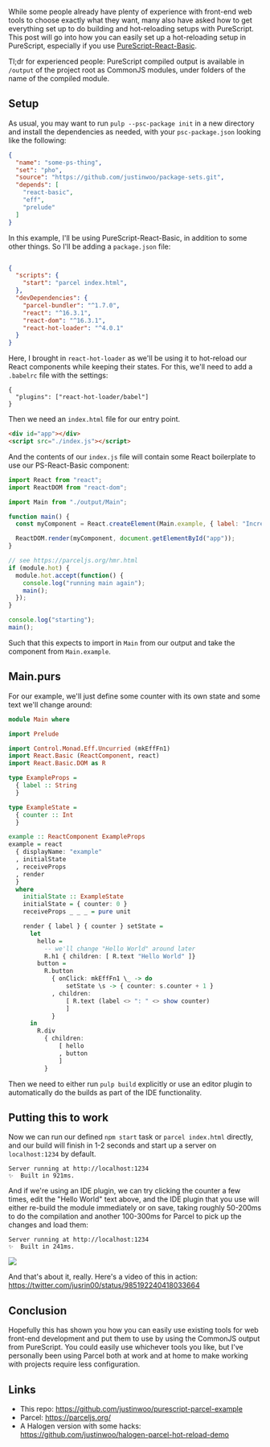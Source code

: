 While some people already have plenty of experience with front-end web tools to choose exactly what they want, many also have asked how to get everything set up to do building and hot-reloading setups with PureScript. This post will go into how you can easily set up a hot-reloading setup in PureScript, especially if you use [PureScript-React-Basic](https://github.com/lumihq/purescript-react-basic).

Tl;dr for experienced people: PureScript compiled output is available in `/output` of the project root as CommonJS modules, under folders of the name of the compiled module.

## Setup

As usual, you may want to run `pulp --psc-package init` in a new directory and install the dependencies as needed, with your `psc-package.json` looking like the following:

```json
{
  "name": "some-ps-thing",
  "set": "pho",
  "source": "https://github.com/justinwoo/package-sets.git",
  "depends": [
    "react-basic",
    "eff",
    "prelude"
  ]
}
```

In this example, I'll be using PureScript-React-Basic, in addition to some other things. So I'll be adding a `package.json` file:

```json

{
  "scripts": {
    "start": "parcel index.html",
  },
  "devDependencies": {
    "parcel-bundler": "^1.7.0",
    "react": "^16.3.1",
    "react-dom": "^16.3.1",
    "react-hot-loader": "^4.0.1"
  }
}
```

Here, I brought in `react-hot-loader` as we'll be using it to hot-reload our React components while keeping their states. For this, we'll need to add a `.babelrc` file with the settings:

```
{
  "plugins": ["react-hot-loader/babel"]
}
```

Then we need an `index.html` file for our entry point.

```html
<div id="app"></div>
<script src="./index.js"></script>
```

And the contents of our `index.js` file will contain some React boilerplate to use our PS-React-Basic component:

```js
import React from "react";
import ReactDOM from "react-dom";

import Main from "./output/Main";

function main() {
  const myComponent = React.createElement(Main.example, { label: "Increment" });

  ReactDOM.render(myComponent, document.getElementById("app"));
}

// see https://parceljs.org/hmr.html
if (module.hot) {
  module.hot.accept(function() {
    console.log("running main again");
    main();
  });
}

console.log("starting");
main();
```

Such that this expects to import in `Main` from our output and take the component from `Main.example`.

## Main.purs

For our example, we'll just define some counter with its own state and some text we'll change around:

```hs
module Main where

import Prelude

import Control.Monad.Eff.Uncurried (mkEffFn1)
import React.Basic (ReactComponent, react)
import React.Basic.DOM as R

type ExampleProps =
  { label :: String
  }

type ExampleState =
  { counter :: Int
  }

example :: ReactComponent ExampleProps
example = react
  { displayName: "example"
  , initialState
  , receiveProps
  , render
  }
  where
    initialState :: ExampleState
    initialState = { counter: 0 }
    receiveProps _ _ _ = pure unit

    render { label } { counter } setState =
      let
        hello =
          -- we'll change "Hello World" around later
          R.h1 { children: [ R.text "Hello World" ]}
        button =
          R.button
            { onClick: mkEffFn1 \_ -> do
                setState \s -> { counter: s.counter + 1 }
            , children:
                [ R.text (label <> ": " <> show counter)
                ]
            }
      in
        R.div
          { children:
              [ hello
              , button
              ]
          }
```

Then we need to either run `pulp build` explicitly or use an editor plugin to automatically do the builds as part of the IDE functionality.

## Putting this to work

Now we can run our defined `npm start` task or `parcel index.html` directly, and our build will finish in 1-2 seconds and start up a server on `localhost:1234` by default.

```
Server running at http://localhost:1234
✨  Built in 921ms.
```

And if we're using an IDE plugin, we can try clicking the counter a few times, edit the "Hello World" text above, and the IDE plugin that you use will either re-build the module immediately or on save, taking roughly 50-200ms to do the compilation and another 100-300ms for Parcel to pick up the changes and load them:

```
Server running at http://localhost:1234
✨  Built in 241ms.
```

![](https://i.imgur.com/9gEuuyU.png)

And that's about it, really. Here's a video of this in action: https://twitter.com/jusrin00/status/985192240418033664

## Conclusion

Hopefully this has shown you how you can easily use existing tools for web front-end development and put them to use by using the CommonJS output from PureScript. You could easily use whichever tools you like, but I've personally been using Parcel both at work and at home to make working with projects require less configuration.

## Links

* This repo: https://github.com/justinwoo/purescript-parcel-example
* Parcel: https://parceljs.org/
* A Halogen version with some hacks: https://github.com/justinwoo/halogen-parcel-hot-reload-demo
